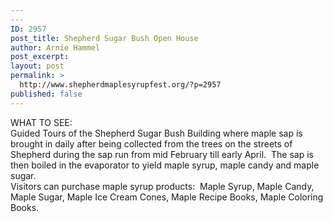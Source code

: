 ```yaml
---
---
ID: 2957
post_title: Shepherd Sugar Bush Open House
author: Arnie Hammel
post_excerpt:
layout: post
permalink: >
  http://www.shepherdmaplesyrupfest.org/?p=2957
published: false
---
```

<p>WHAT TO SEE: <br />Guided Tours of the Shepherd Sugar Bush Building where maple sap is brought in daily after being collected from the trees on the streets of Shepherd during the sap run from mid February till early April.  The sap is then boiled in the evaporator to yield maple syrup, maple candy and maple sugar. <br />Visitors can purchase maple syrup products:  Maple Syrup, Maple Candy, Maple Sugar, Maple Ice Cream Cones, Maple Recipe Books, Maple Coloring Books.</p>
